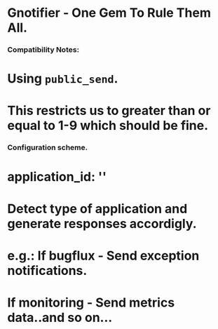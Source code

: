 # Gnotifier - One Gem To Rule Them All.
### Compatibility Notes:

# Using `public_send`.
#  This restricts us to greater than or equal to 1-9 which should be fine.

### Configuration scheme.
# application_id: ''
# Detect type of application and generate responses accordigly.
# e.g.: If bugflux - Send exception notifications.
# If monitoring - Send metrics data..and so on...
